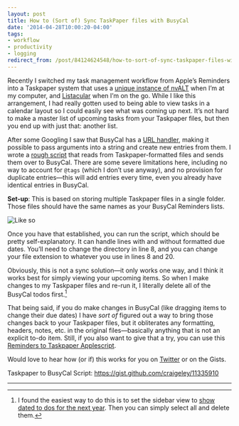 ```yaml
---
layout: post 
title: How to (Sort of) Sync TaskPaper files with BusyCal 
date: '2014-04-28T10:00:20-04:00' 
tags: 
- workflow 
- productivity 
- logging 
redirect_from: /post/84124624548/how-to-sort-of-sync-taskpaper-files-with-busycal/
---
```


Recently I switched my task management workflow from Apple’s Reminders into a Taskpaper system that uses a [unique instance of nvALT](http://craigeley.com/post/80876964138unning-multiple-instances-of-nvalt) when I’m at my computer, and [Listacular](https://itunes.apple.com/us/app/listacular-for-dropbox-rapid/id624606571?mt=8) when I’m on the go. While I like this arrangement, I had really gotten used to being able to view tasks in a calendar layout so I could easily see what was coming up next. It’s not hard to make a master list of upcoming tasks from your Taskpaper files, but then you end up with just that: another list.

After some Googling I saw that BusyCal has a [URL handler](https://support.busymac.com/help/21535-busycal-url-handler), making it possible to pass arguments into a string and create new entries from them. I wrote a [rough script](https://gist.github.com/craigeley/11335910) that reads from Taskpaper-formatted files and sends them over to BusyCal. There are some severe limitations here, including no way to account for `@tags` (which I don’t use anyway), and no provision for duplicate entries—this will add entries every time, even you already have identical entries in BusyCal.

**Set-up**: This is based on storing multiple Taskpaper files in a single folder. Those files should have the same names as your BusyCal Reminders lists.

![Like so](http://d.pr/liWQ+)

Once you have that established, you can run the script, which should be pretty self-explanatory. It can handle lines with and without formatted due dates. You’ll need to change the directory in line 8, and you can change your file extension to whatever you use in lines 8 and 20.

Obviously, this is not a sync solution—it only works one way, and I think it works best for simply viewing your upcoming items. So when I make changes to my Taskpaper files and re-run it, I literally delete all of the BusyCal todos first.[^1]

That being said, if you do make changes in BusyCal (like dragging items to change their due dates) I have *sort of* figured out a way to bring those changes back to your Taskpaper files, but it obliterates any formatting, headers, notes, etc. in the original files—basically anything that is not an explicit to-do item. Still, if you also want to give that a try, you can use this [Reminders to Taskpaper Applescript](https://gist.github.com/craigeley/9469798).

Would love to hear how (or if) this works for you on [Twitter](https://twitter.com/craigeley) or on the Gists.

Taskpaper to BusyCal Script: <https://gist.github.com/craigeley/11335910>

********

[^1]: I found the easiest way to do this is to set the sidebar view to [show dated to dos for the next year](http://d.pr/uheT). Then you can simply select all and delete them.


